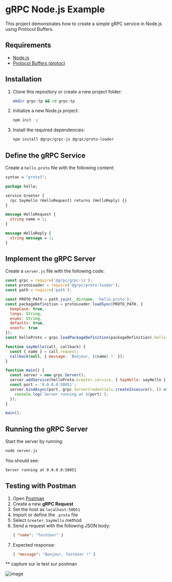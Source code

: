 # gRPC Node.js Example

This project demonstrates how to create a simple gRPC service in Node.js using Protocol Buffers.

## Requirements

- [Node.js](https://nodejs.org/en/download)
- [Protocol Buffers (protoc)](https://protobuf.dev/downloads/)

## Installation

1. Clone this repository or create a new project folder:
   ```bash
   mkdir grpc-tp && cd grpc-tp
   ```

2. Initialize a new Node.js project:
   ```bash
   npm init -y
   ```

3. Install the required dependencies:
   ```bash
   npm install @grpc/grpc-js @grpc/proto-loader
   ```

## Define the gRPC Service

Create a `hello.proto` file with the following content:

```proto
syntax = "proto3";

package hello;

service Greeter {
  rpc SayHello (HelloRequest) returns (HelloReply) {}
}

message HelloRequest {
  string name = 1;
}

message HelloReply {
  string message = 1;
}
```

## Implement the gRPC Server

Create a `server.js` file with the following code:

```javascript
const grpc = require('@grpc/grpc-js');
const protoLoader = require('@grpc/proto-loader');
const path = require('path');

const PROTO_PATH = path.join(__dirname, 'hello.proto');
const packageDefinition = protoLoader.loadSync(PROTO_PATH, {
  keepCase: true,
  longs: String,
  enums: String,
  defaults: true,
  oneofs: true
});
const helloProto = grpc.loadPackageDefinition(packageDefinition).hello;

function sayHello(call, callback) {
  const { name } = call.request;
  callback(null, { message: `Bonjour, ${name} !` });
}

function main() {
  const server = new grpc.Server();
  server.addService(helloProto.Greeter.service, { SayHello: sayHello });
  const port = '0.0.0.0:50051';
  server.bindAsync(port, grpc.ServerCredentials.createInsecure(), () => {
    console.log(`Server running at ${port}`);
  });
}

main();
```

## Running the gRPC Server

Start the server by running:
```bash
node server.js
```
You should see:
```bash
Server running at 0.0.0.0:50051
```

## Testing with Postman

1. Open [Postman](https://www.postman.com/downloads/)
2. Create a new **gRPC Request**
3. Set the host as `localhost:50051`
4. Import or define the `.proto` file
5. Select `Greeter.SayHello` method
6. Send a request with the following JSON body:
   ```json
   { "name": "TestUser" }
   ```
7. Expected response:
   ```json
   { "message": "Bonjour, TestUser !" }
   ```

** capture sur le test sur postman 

![image](https://github.com/user-attachments/assets/a38fc479-d30b-47fd-92ac-746a4033f4e6)
